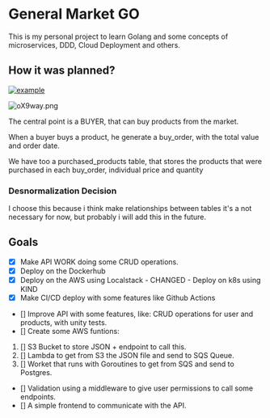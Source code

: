 # General Market GO
This is my personal project to learn Golang and some concepts of microservices, DDD, Cloud Deployment and others.

## How it was planned?

<a href="https://ibb.co/3yHYMNN"><img src="https://i.ibb.co/fY7Gnpp/example.png" alt="example" border="0"></a>


<img src="https://a.imagem.app/oX9way.png" alt="oX9way.png" border="0"/>


The central point is a BUYER, that can buy products from the market.

When a buyer buys a product, he generate a buy_order, with the total value and order date.

We have too a purchased_products table, that stores the products that were purchased in each buy_order, individual price and quantity

### Desnormalization Decision

I choose this because i think make relationships between tables it's a not necessary for now, but probably i will add this in the future.

## Goals

* [x] Make API WORK doing some CRUD operations.
* [x] Deploy on the Dockerhub
* [x] Deploy on the AWS using Localstack - CHANGED - Deploy on k8s using KIND
* [x] Make CI/CD deploy with some features like Github Actions
* [] Improve API with some features, like: CRUD operations for user and products, with unity tests.
* [] Create some AWS funtions: 
1. [] S3 Bucket to store JSON + endpoint to call this.
2. [] Lambda to get from S3 the JSON file and send to SQS Queue.
3. [] Worket that runs with Goroutines to get from SQS and send to Postgres.
* [] Validation using a middleware to give user permissions to call some endpoints.
* [] A simple frontend to communicate with the API.





